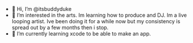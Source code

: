 - 👋 Hi, I’m @itsbuddyduke
- 👀 I’m interested in the arts. Im learning how to produce and DJ. Im a live looping artist. Ive been doing it for a while now but my consistency is spread out by a few months then i stop.
- 🌱 I’m currently learning xcode to be able to make an app.



<!---
itsbuddyduke/itsbuddyduke is a ✨ special ✨ repository because its `README.md` (this file) appears on your GitHub profile.
You can click the Preview link to take a look at your changes.
--->
